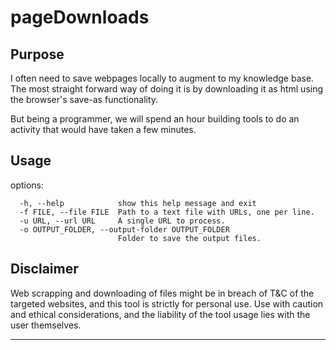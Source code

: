 
# pageDownloads

## Purpose
I often need to save webpages locally to augment to my knowledge base.
The most straight forward way of doing it is by downloading it as html using the browser's save-as functionality.

But being a programmer, we will spend an hour building tools to do an activity that would have taken a few minutes.

## Usage
options:
```
  -h, --help            show this help message and exit
  -f FILE, --file FILE  Path to a text file with URLs, one per line.
  -u URL, --url URL     A single URL to process.
  -o OUTPUT_FOLDER, --output-folder OUTPUT_FOLDER
                        Folder to save the output files.
```

## Disclaimer
Web scrapping and downloading of files might be in breach of T&C of the targeted websites, and this tool is strictly for personal use.
Use with caution and ethical considerations, and the liability of the tool usage lies with the user themselves.

---



